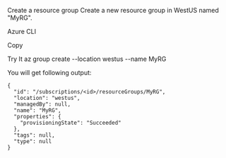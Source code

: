 Create a resource group
Create a new resource group in WestUS named "MyRG".

Azure CLI

Copy

Try It
az group create --location westus --name MyRG


You will get following output:

```
{
  "id": "/subscriptions/<id>/resourceGroups/MyRG",
  "location": "westus",
  "managedBy": null,
  "name": "MyRG",
  "properties": {
    "provisioningState": "Succeeded"
  },
  "tags": null,
  "type": null
}
```
